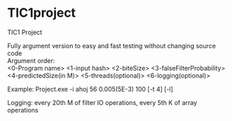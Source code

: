 # TIC1project
TIC1 Project  
  
Fully argument version to easy and fast testing without changing source code    
Argument order:  
<0-Program name> <1-input hash> <2-biteSize> <3-falseFilterProbability>  
<4-predictedSize(in M)> <5-threads(optional)> <6-logging(optional)>  
    
Example: Project.exe -i ahoj 56 0.005(5E-3) 100 [-t 4] [-l]  
  
Logging:  every 20th M of filter IO operations, every 5th K of array operations

